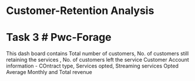 # Customer-Retention Analysis 
# Task 3 # Pwc-Forage 

This dash board contains
Total number of customers, No. of customers still retaining the services , No. of customers left the service
Customer Account information - COntract type, Services opted, Streaming services Opted
Average Monthly and Total revenue
